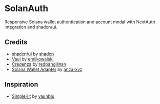 # SolanAuth

Responsive Solana wallet authentication and account modal with NextAuth integration and shadcn/ui.

## Credits

- [shadcn/ui](https://github.com/shadcn-ui/ui) by [shadcn](https://github.com/shadcn)
- [Vaul](https://github.com/emilkowalski/vaul) by [emilkowalski](https://github.com/emilkowalski)
- [Credenza](https://github.com/redpangilinan/credenza) by [redpangilinan](https://github.com/redpangilinan)
- [Solana Wallet Adapter](https://github.com/anza-xyz/wallet-adapter) by [anza-xyz](https://github.com/anza-xyz/)

## Inspiration

- [SimpleKit](https://github.com/vaunblu/SimpleKit) by [vaunblu](https://github.com/vaunblu)
